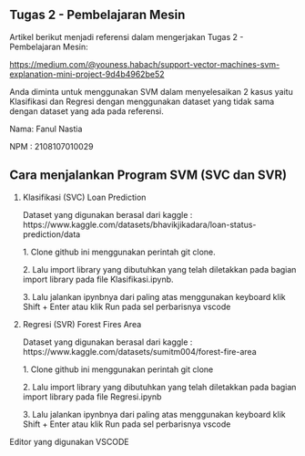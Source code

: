 ## Tugas 2 - Pembelajaran Mesin
Artikel berikut menjadi referensi dalam mengerjakan Tugas 2 - Pembelajaran Mesin:

<a herf>https://medium.com/@youness.habach/support-vector-machines-svm-explanation-mini-project-9d4b4962be52</href>
<p>Anda diminta untuk menggunakan SVM dalam menyelesaikan 2 kasus yaitu Klasifikasi dan Regresi dengan menggunakan dataset yang tidak sama dengan dataset yang ada pada referensi.<p></p>

<p>Nama: Fanul Nastia</p>
<p></p>NPM : 2108107010029</p>

## Cara menjalankan Program SVM (SVC dan SVR)
1. Klasifikasi (SVC) Loan Prediction
   <p>Dataset yang digunakan berasal dari kaggle : https://www.kaggle.com/datasets/bhavikjikadara/loan-status-prediction/data</p>
   <p>1. Clone github ini menggunakan perintah git clone.</p>
   <p>2. Lalu import library yang dibutuhkan yang telah diletakkan pada bagian import library pada file Klasifikasi.ipynb.</p>
   <p>3. Lalu jalankan ipynbnya dari paling atas menggunakan keyboard klik Shift + Enter atau klik Run pada sel perbarisnya vscode</p>
    
2. Regresi (SVR) Forest Fires Area
   <p>Dataset yang digunakan berasal dari kaggle : https://www.kaggle.com/datasets/sumitm004/forest-fire-area</p>
   <p>1. Clone github ini menggunakan perintah git clone</p>
   <p>2. Lalu import library yang dibutuhkan yang telah diletakkan pada bagian import library pada file Regresi.ipynb</p>
   <p>3. Lalu jalankan ipynbnya dari paling atas menggunakan keyboard klik Shift + Enter atau klik Run pada sel perbarisnya vscode</p>

Editor yang digunakan VSCODE
